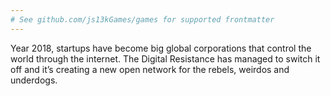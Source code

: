 ```yaml
---
# See github.com/js13kGames/games for supported frontmatter
---
```

Year 2018, startups have become big global corporations that control the world through the internet. The Digital Resistance has managed to switch it off and it’s creating a new open network for the rebels, weirdos and underdogs.
